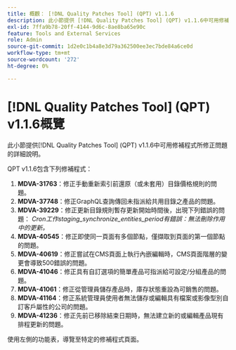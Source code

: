 ```yaml
---
title: 概觀： [!DNL Quality Patches Tool] (QPT) v1.1.6
description: 此小節提供 [!DNL Quality Patches Tool] (QPT) v1.1.6中可用修補程式所修正問題的詳細說明。
exl-id: 7ffa9b78-20ff-4144-9d6c-8ae8ba65e90c
feature: Tools and External Services
role: Admin
source-git-commit: 1d2e0c1b4a8e3d79a362500ee3ec7bde84a6ce0d
workflow-type: tm+mt
source-wordcount: '272'
ht-degree: 0%

---
```


# [!DNL Quality Patches Tool] (QPT) v1.1.6概覽

此小節提供[!DNL Quality Patches Tool] (QPT) v1.1.6中可用修補程式所修正問題的詳細說明。

QPT v1.1.6包含下列修補程式：

1. **MDVA-31763**：修正手動重新索引前還原（或未套用）目錄價格規則的問題。
1. **MDVA-37748**：修正GraphQL查詢傳回未指派給共用目錄之產品的問題。
1. **MDVA-39229**：修正更新目錄規則暫存更新開始時間後，出現下列錯誤的問題： *Cron工作staging_synchronize_entities_period有錯誤：無法刪除作用中的更新。*
1. **MDVA-40545**：修正即使同一頁面有多個節點，僅擷取到頁面的第一個節點的問題。
1. **MDVA-40619**：修正嘗試在CMS頁面上執行內嵌編輯時，CMS頁面階層的變更會導致500錯誤的問題。
1. **MDVA-41046**：修正具有自訂選項的簡單產品可指派給可設定/分組產品的問題。
1. **MDVA-41061**：修正從管理員儲存產品時，庫存狀態重設為可銷售的問題。
1. **MDVA-41164**：修正系統管理員使用者無法儲存或編輯具有檔案或影像型別自訂客戶屬性的公司的問題。
1. **MDVA-41236**：修正先前已移除結束日期時，無法建立新的或編輯產品現有排程更新的問題。

使用左側的功能表，導覽至特定的修補程式頁面。
